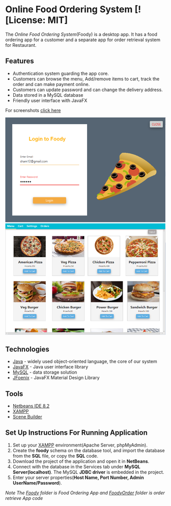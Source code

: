 # Online Food Ordering System [![License: MIT]
The *Online Food Ordering System*(Foody) is a desktop app. It has a food ordering app for a customer and a separate app for order retrieval system for Restaurant.

## Features
- Authentication system guarding the app core.
- Customers can browse the menu, Add/remove items to cart, track the order and can make payment online.
- Customers can update password and can change the delivery address.
- Data stored in a MySQL database
- Friendly user interface with JavaFX

For screenshots [click here](https://winston-dsouza.github.io/#projects)

![login](https://github.com/winston-dsouza/winston-dsouza.github.io/blob/master/images/food/Login.png)
![menupage](https://github.com/winston-dsouza/winston-dsouza.github.io/blob/master/images/food/cart.png)

## Technologies
- [Java](https://go.java/index.html) - widely used object-oriented language, the core of our system
- [JavaFX](https://docs.oracle.com/javafx/2/overview/jfxpub-overview.htm) - Java user interface library
- [MySQL](https://www.mysql.com) - data storage solution
- [JFoenix](https://github.com/jfoenixadmin/JFoenix) - JavaFX Material Design Library

## Tools
- [Netbeans IDE 8.2](http://netbeans.apache.org/download)
- [XAMPP](https://www.apachefriends.org/download.html)
- [Scene Builder](https://gluonhq.com/products/scene-builder)

## Set Up Instructions For Running Application
1. Set up your [XAMPP](https://www.apachefriends.org/download.html) environment(Apache Server, phpMyAdmin).
2. Create the **foody** schema on the database tool, and import the database from the **SQL** file, or copy the **SQL** code.
3. Download the project of the application and open it in **NetBeans**.
4. Connect with the database in the Services tab under **MySQL Server(localhost)**. The MySQL **JDBC driver** is embedded in the project.
5. Enter your server properties(**Host Name, Port Number, Admin UserName/Password**).

*Note The [Foody](https://github.com/winston-dsouza/Online-Food-Ordering-System/tree/master/Foody) folder is Food Ordering App and 
[FoodyOrder](https://github.com/winston-dsouza/Online-Food-Ordering-System/tree/master/FoodyOrder) folder is order retrieve App code*
